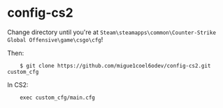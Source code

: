 # config-cs2

Change directory until you're at `Steam\steamapps\common\Counter-Strike Global Offensive\game\csgo\cfg`!

Then:

```shell
    $ git clone https://github.com/migue1coel6odev/config-cs2.git custom_cfg
```

In CS2:

```
    exec custom_cfg/main.cfg
```

